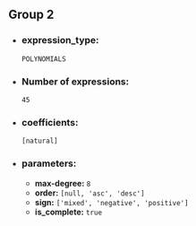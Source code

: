 ## Group 2

- ### expression_type: 
    `POLYNOMIALS`

- ### Number of expressions:
    `45`

- ### coefficients:
    `[natural]` 

- ### parameters:
    - **max-degree:** `8`
    - **order:** `[null, 'asc', 'desc']`
    - **sign:** `['mixed', 'negative', 'positive']`
    - **is_complete:** `true`